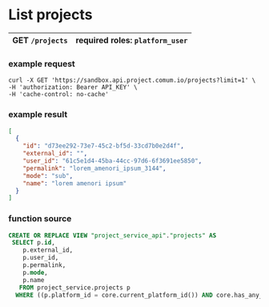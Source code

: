 # List projects

| GET `/projects` | **required roles:** `platform_user` |
| :--- | :--- |


### example request

```curl
curl -X GET 'https://sandbox.api.project.comum.io/projects?limit=1' \
-H 'authorization: Bearer API_KEY' \
-H 'cache-control: no-cache'
```

### example result

```json
[
  {
    "id": "d73ee292-73e7-45c2-bf5d-33cd7b0e2d4f",
    "external_id": "",
    "user_id": "61c5e1d4-45ba-44cc-97d6-6f3691ee5850",
    "permalink": "lorem_amenori_ipsum_3144",
    "mode": "sub",
    "name": "lorem amenori ipsum"
  }
]
```

### function source

```sql
CREATE OR REPLACE VIEW "project_service_api"."projects" AS 
 SELECT p.id,
    p.external_id,
    p.user_id,
    p.permalink,
    p.mode,
    p.name
   FROM project_service.projects p
  WHERE ((p.platform_id = core.current_platform_id()) AND core.has_any_of_roles('{platform_user}'::text[]));
```

